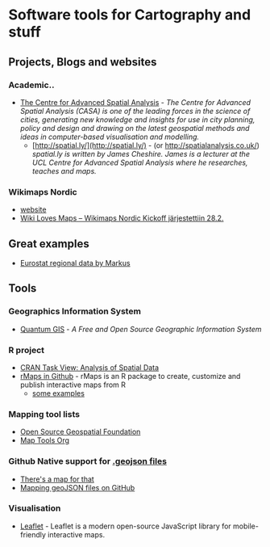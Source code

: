 Software tools for Cartography and stuff
===========================================


Projects, Blogs and websites
-----------------------------

### Academic..

- [The Centre for Advanced Spatial Analysis](http://www.bartlett.ucl.ac.uk/casa) - *The Centre for Advanced Spatial Analysis (CASA) is one of the leading forces in the science of cities, generating new knowledge and insights for use in city planning, policy and design and drawing on the latest geospatial methods and ideas in computer-based visualisation and modelling.*
    - [http://spatial.ly/](http://spatial.ly/) - (or http://spatialanalysis.co.uk/)  *spatial.ly is written by James Cheshire. James is a lecturer at the UCL Centre for Advanced Spatial Analysis where he researches, teaches and maps.*


### Wikimaps Nordic

- [website](http://wikimaps.wikimedia.fi/wikimaps-nordic/)
- [Wiki Loves Maps – Wikimaps Nordic Kickoff järjestettiin 28.2.](http://avoinglam.fi/?p=574)


Great examples
-----------------------------

- [Eurostat regional data by Markus](http://markuskainu.fi/r-tutorial/eurostat/spatial.html)



Tools
------------------------------


### Geographics Information System

- [Quantum GIS](http://www.qgis.org/en/site/) - *A Free and Open Source Geographic Information System*


### R project

- [CRAN Task View: Analysis of Spatial Data](http://cran.r-project.org/web/views/Spatial.html)
- [rMaps in Github](https://github.com/ramnathv/rMaps) - rMaps is an R package to create, customize and publish interactive maps from R
    - [some examples](http://rmaps.github.io/)


### Mapping tool lists

- [Open Source Geospatial Foundation](http://www.osgeo.org/home)
- [Map Tools Org](http://maptools.org/)


### Github Native support for [.geojson files](http://en.wikipedia.org/wiki/GeoJSON)

- [There's a map for that](https://github.com/blog/1528-there-s-a-map-for-that)
- [Mapping geoJSON files on GitHub](https://help.github.com/articles/mapping-geojson-files-on-github)
    



### Visualisation

- [Leaflet](http://leafletjs.com/) - Leaflet is a modern open-source JavaScript library for mobile-friendly interactive maps.
